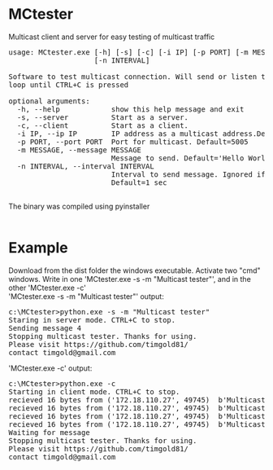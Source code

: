 # MCtester
Multicast client and server for easy testing of multicast traffic
<pre>
usage: MCtester.exe [-h] [-s] [-c] [-i IP] [-p PORT] [-m MESSAGE]
                    [-n INTERVAL]

Software to test multicast connection. Will send or listen to message sent in
loop until CTRL+C is pressed

optional arguments:
  -h, --help            show this help message and exit
  -s, --server          Start as a server.
  -c, --client          Start as a client.
  -i IP, --ip IP        IP address as a multicast address.Default=239.254.0.1
  -p PORT, --port PORT  Port for multicast. Default=5005
  -m MESSAGE, --message MESSAGE
                        Message to send. Default='Hello World!'
  -n INTERVAL, --interval INTERVAL
                        Interval to send message. Ignored if run as a client.
                        Default=1 sec

</pre>

The binary was compiled using pyinstaller<BR><BR>

# Example
Download from the dist folder the windows executable. Activate two "cmd" windows. Write in one 'MCtester.exe -s -m "Multicast tester"', and in the other 'MCtester.exe -c'
<BR>
'MCtester.exe -s -m "Multicast tester"' output:
<pre>
c:\MCtester>python.exe -s -m "Multicast tester"
Staring in server mode. CTRL+C to stop.
Sending message 4
Stopping multicast tester. Thanks for using.
Please visit https://github.com/timgold81/
contact timgold@gmail.com
</pre>
'MCtester.exe -c' output:
<pre>
c:\MCtester>python.exe -c
Starting in client mode. CTRL+C to stop.
recieved 16 bytes from ('172.18.110.27', 49745)  b'Multicast tester'
recieved 16 bytes from ('172.18.110.27', 49745)  b'Multicast tester'
recieved 16 bytes from ('172.18.110.27', 49745)  b'Multicast tester'
recieved 16 bytes from ('172.18.110.27', 49745)  b'Multicast tester'
Waiting for message
Stopping multicast tester. Thanks for using.
Please visit https://github.com/timgold81/
contact timgold@gmail.com
</pre>
